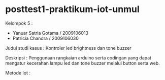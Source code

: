 # posttest1-praktikum-iot-unmul

Kelompok 5 :
- Yanuar Satria Gotama / 2009106013
- Patricia Chandra / 2009106030

Judul studi kasus :
Kontroler led brightness dan tone buzzer

Deskripsi : 
Penggunaan rangkaian arduino serta codingan yang dapat mengatur 
kecerahan lampu led dan tone buzzer melalui button serta web. 

Metode Iot :
